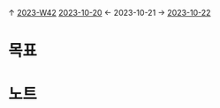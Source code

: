 
↑ [2023-W42](2023-W42.md)
[2023-10-20](2023-10-20.md) ← 2023-10-21 → [2023-10-22](2023-10-22.md)


# 목표



# 노트




